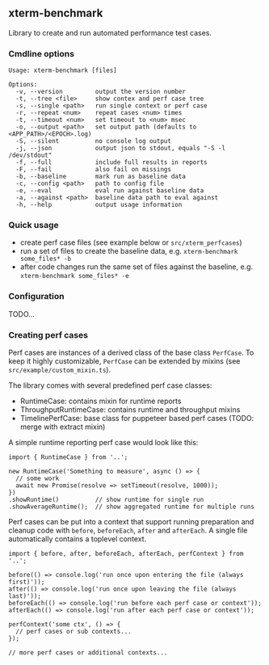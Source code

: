 ## xterm-benchmark

Library to create and run automated performance test cases.

### Cmdline options
```
Usage: xterm-benchmark [files]

Options:
  -v, --version         output the version number
  -t, --tree <file>     show contex and perf case tree
  -s, --single <path>   run single context or perf case
  -r, --repeat <num>    repeat cases <num> times
  -t, --timeout <num>   set timeout to <num> msec
  -o, --output <path>   set output path (defaults to <APP_PATH>/<EPOCH>.log)
  -S, --silent          no console log output
  -j, --json            output json to stdout, equals "-S -l /dev/stdout"
  -f, --full            include full results in reports
  -F, --fail            also fail on missings
  -b, --baseline        mark run as baseline data
  -c, --config <path>   path to config file
  -e, --eval            eval run against baseline data
  -a, --against <path>  baseline data path to eval against
  -h, --help            output usage information
```

### Quick usage

- create perf case files (see example below or `src/xterm_perfcases`)
- run a set of files to create the baseline data, e.g. `xterm-benchmark some_files* -b`
- after code changes run the same set of files against the baseline, e.g. `xterm-benchmark some_files* -e`

### Configuration

TODO...

### Creating perf cases

Perf cases are instances of a derived class of the base class `PerfCase`.
To keep it highly customizable, `PerfCase` can be extended by mixins (see `src/example/custom_mixin.ts`).

The library comes with several predefined perf case classes:
- RuntimeCase: contains mixin for runtime reports
- ThroughputRuntimeCase: contains runtime and throughput mixins
- TimelinePerfCase: base class for puppeteer based perf cases (TODO: merge with extract mixin)

A simple runtime reporting perf case would look like this:
```TS
import { RuntimeCase } from '..';

new RuntimeCase('Something to measure', async () => {
  // some work
  await new Promise(resolve => setTimeout(resolve, 1000));
})
.showRuntime()          // show runtime for single run
.showAverageRuntime();  // show aggregated runtime for multiple runs
```

Perf cases can be put into a context that support running preparation and cleanup code with `before`, `beforeEach`, `after` and `afterEach`. A single file automatically contains a toplevel context.
```TS
import { before, after, beforeEach, afterEach, perfContext } from '..';

before(() => console.log('run once upon entering the file (always first)'));
after(() => console.log('run once upon leaving the file (always last)'));
beforeEach(() => console.log('run before each perf case or context'));
afterEach(() => console.log('run after each perf case or context'));

perfContext('some ctx', () => {
  // perf cases or sub contexts...
});

// more perf cases or additional contexts...
```
